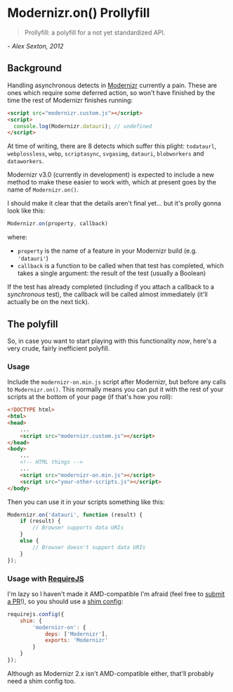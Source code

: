 # Modernizr.on() Prollyfill

> Prollyfill: a polyfill for a not yet standardized API.

*- Alex Sexton, 2012*

## Background

Handling asynchronous detects in [Modernizr](http://modernizr.com) currently a pain. These are ones which require some deferred action, so won't have finished by the time the rest of Modernizr finishes running:

```html
<script src="modernizr.custom.js"></script>
<script>
  console.log(Modernizr.datauri); // undefined
</script>
```

At time of writing, there are 8 detects which suffer this plight: `todataurl`, `webplossless`, `webp`, `scriptasync`, `svgasimg`, `datauri`, `blobworkers` and `dataworkers`.

Modernizr v3.0 (currently in development) is expected to include a new method to make these easier to work with, which at present goes by the name of `Modernizr.on()`.

I should make it clear that the details aren't final yet... but it's prolly gonna look like this:

```javascript
Modernizr.on(property, callback)
```

where:

* `property` is the name of a feature in your Modernizr build (e.g. `'datauri'`)
* `callback` is a function to be called when that test has completed, which takes a single argument: the result of the test (usually a Boolean)

If the test has already completed (including if you attach a callback to a *synchronous* test), the callback will be called almost immediately (it'll actually be on the next tick).

## The polyfill

So, in case you want to start playing with this functionality *now*, here's a very crude, fairly inefficient polyfill.

### Usage

Include the `modernizr-on.min.js` script after Modernizr, but before any calls to `Modernizr.on()`. This normally means you can put it with the rest of your scripts at the bottom of your page (if that's how you roll):

```html
<!DOCTYPE html>
<html>
<head>
    ...
    <script src="modernizr.custom.js"></script>
</head>
<body>
    ...
    <!-- HTML things -->
    ...
    <script src="modernizr-on.min.js"></script>
    <script src="your-other-scripts.js"></script>
</body>
```

Then you can use it in your scripts something like this:

```javascript
Modernizr.on('datauri', function (result) {
    if (result) {
        // Browser supports data URIs
    }
    else {
        // Browser doesn't support data URIs
    }
});
```

### Usage with [RequireJS](http://requirejs.org/)

I'm lazy so I haven't made it AMD-compatible I'm afraid (feel free to [submit a PR](https://github.com/stucox/modernizr-on/pulls)!), so you should use a [shim config](http://requirejs.org/docs/api.html#config-shim):

```javascript
requirejs.config({
    shim: {
        'modernizr-on': {
            deps: ['Modernizr'],
            exports: 'Modernizr'
        }
    }
});
```

Although as Modernizr 2.x isn't AMD-compatible either, that'll probably need a shim config too.
